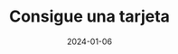 ---
layout: default
modal-id: 6
lang: "es"
title: Consigue una tarjeta
date: 2024-01-06
img: 1-how-it-works.jpg
alt: image-alt
project-date: enero 2025
client: Aquí cliente
category: Aquí categoría
description: Con Audiovook tienes acceso a un amplio catálogo de audiolibros gracias a tarjetas físicas con un código QR integrado. Puedes encontrar estas tarjetas en librerías, tiendas especializadas y también adquirirlas en línea desde nuestra web. Una vez tengas una, estarás a un paso de entrar en un mundo lleno de historias sonoras. ¡Empieza hoy mismo!
---